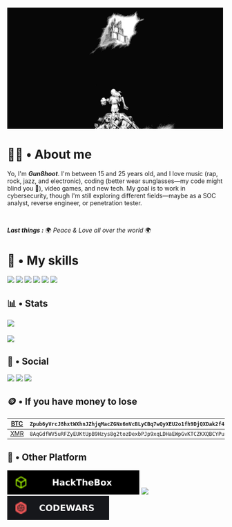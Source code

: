 <a href="https://github.com/Gun8hoot" style="cursor: none;"><img src="./src/bdg_berserk.jpg" alt="Go read berserk, it's an order 🛐" width="500"></a>

<h1> 🧑‍💻 • About me </h1>

Yo, I'm ***Gun8hoot***. I'm between 15 and 25 years old, and I love music (rap, rock, jazz, and electronic), coding (better wear sunglasses—my code might blind you 👀), video games, and new tech. My goal is to work in cybersecurity, though I'm still exploring different fields—maybe as a SOC analyst, reverse engineer, or penetration tester.

<br>

***Last things :*** 
🌍 _Peace & Love all over the world_ 🌍

<h1> 💽  • My skills </h1>

<div style="align-item: center">
    <a rel="Badge C" href="https://github.com/Gun8hoot?tab=repositories&q&type&language=python&sort"><img src="https://img.shields.io/badge/c-%2300599C.svg?style=for-the-badge&logo=c&logoColor=white"></a>
    <a rel="Badge C++" href="https://github.com/Gun8hoot?tab=repositories&q&type&language=c%2B%2B&sort"><img src="https://img.shields.io/badge/c++-%2300599C.svg?style=for-the-badge&logo=c%2B%2B&logoColor=white"></a>
    <a rel="Badge Python" href="https://github.com/Gun8hoot?tab=repositories&q&type&language=python&sort"><img src="https://img.shields.io/badge/python-3670A0?style=for-the-badge&logo=python&logoColor=white"></a>
    <a rel="Badge HTML" href="https://github.com/Gun8hoot?tab=repositories&q&type&language=html&sort"><img src="https://img.shields.io/badge/html5-%23E34F26.svg?style=for-the-badge&logo=html5&logoColor=white"></a>
    <a rel="Badge BASH" href="https://github.com/Gun8hoot?tab=repositories&q&type&language=shell&sort"><img src="https://img.shields.io/badge/bash_script-%23121011.svg?style=for-the-badge&logo=gnu-bash&logoColor=white"></a>
    <a rel="Badge Linux" href="?"><img src="https://img.shields.io/badge/Linux-FCC624?style=for-the-badge&logo=linux&logoColor=black"></a>
    <!--
    To find more badge: 
    https://github.com/Ileriayo/markdown-badges?tab=readme-ov-file#badges
    -->
    <a></a>
</div>


 
<h2> 📊  • Stats </h2>
    <a href="https://github.com/Gun8hoot?tab=repositories"><img src="https://github-readme-stats.vercel.app/api/top-langs/?username=Gun8hoot&bg_color=0,000000,130F40"></a><br><br>
    <a href="https://www.codewars.com/users/Gun8hoot"><img src="https://www.codewars.com/users/Gun8hoot/badges/large"></a>

<h2>💬 • Social </h2>
    <a href="https://infosec.exchange/@Gun8hoot"><img src="https://img.shields.io/badge/-MASTODON-%232B90D9?style=for-the-badge&logo=mastodon&logoColor=white"></a>
    <a href="https://bsky.app/profile/gun8hoot.bsky.social"><img src="https://img.shields.io/badge/Bluesky-0285FF?style=for-the-badge&logo=Bluesky&logoColor=white"></a>
    <a href="mailto:gun8hoot@proton.me"><img src="https://img.shields.io/badge/ProtonMail-8B89CC?style=for-the-badge&logo=protonmail&logoColor=white"></a>


<h2>🪙 • If you have money to lose</h2>

| <a href="https://bitcoin.org/en/">BTC</a> | `Zpub6yVrcJ8hxtWXhnJZhjqMacZGNx6mVcBLyCBq7wQyXEU2o1fh9DjQXDak2f4Pu7nwKmBpzhXzhYiAeNTw6yEaxxksVMtbUDwUzxp25rpt8cb` |
|-----------------------------------------------------------------------------------------------------------|-----------------------------|
| <a href="https://www.getmonero.org">XMR</a> | `8AqGdfWV5uRFZyEUKtUpB9Hzys8g2tozDexbPJp9xqLDHaEWpGvKTCZKXQBCYPu8Lb6E3emADjpjCD6FRsBSmdY76vw83DD` |

<!--It's just to fill my readme, dont send me money. If you realy want "waste" your money, send to people in need or to association-->


<h2>📡 • Other Platform </h2>

<div>
    <!--I know, Im bad...🫥 -->
    <a href="https://app.hackthebox.com/profile/1595967" rel="HackTheBox"><img src="./src/custom_banner/hackthebox.svg"></a>
    <a href="https://tryhackme.com/p/Gun8hoot" rel="TryHackMe"><image src="./src/custom_banner/tryhackme.svg"</a>
    <a href="https://www.codewars.com/users/Gun8hoot" rel="CodeWars"><img src="./src/custom_banner/codewars.svg"></a>
</div>